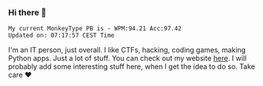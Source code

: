 ### Hi there 👋
<!-- PB START -->
```
My current MonkeyType PB is - WPM:94.21 Acc:97.42
Updated on: 07:17:57 CEST Time
```
<!-- PB END -->
I'm an IT person, just overall. I like CTFs, hacking, coding games, making Python apps. Just a lot of stuff.
You can check out my website [here](https://skill3472.github.io/).
I will probably add some interesting stuff here, when I get the idea to do so. Take care ❤️
